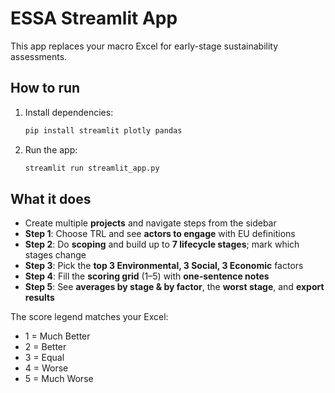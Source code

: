 # ESSA Streamlit App

This app replaces your macro Excel for early-stage sustainability assessments.

## How to run
1. Install dependencies:
   ```bash
   pip install streamlit plotly pandas
   ```
2. Run the app:
   ```bash
   streamlit run streamlit_app.py
   ```

## What it does
- Create multiple **projects** and navigate steps from the sidebar
- **Step 1**: Choose TRL and see **actors to engage** with EU definitions
- **Step 2**: Do **scoping** and build up to **7 lifecycle stages**; mark which stages change
- **Step 3**: Pick the **top 3 Environmental, 3 Social, 3 Economic** factors
- **Step 4**: Fill the **scoring grid** (1–5) with **one‑sentence notes**
- **Step 5**: See **averages by stage & by factor**, the **worst stage**, and **export results**

The score legend matches your Excel:
- 1 = Much Better
- 2 = Better
- 3 = Equal
- 4 = Worse
- 5 = Much Worse
